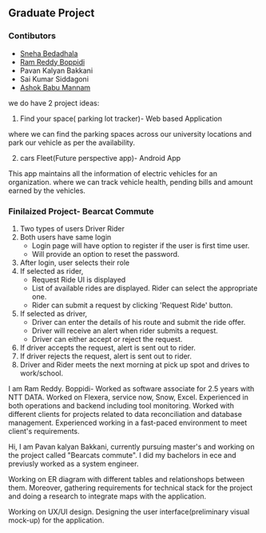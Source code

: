 ## Graduate Project 
### Contibutors
* [Sneha Bedadhala](https://github.com/snehabedadhala)
* [Ram Reddy Boppidi](https://github.com/RamReddy98)
* Pavan Kalyan Bakkani
* Sai Kumar Siddagoni
* [Ashok Babu Mannam](https://github.com/AshokBabuMannam)


we do have 2 project ideas:

1. Find your space( parking lot tracker)- Web based Application

where we can find the parking spaces across our university locations and park our vehicle as per the availability.

2. cars Fleet(Future perspective app)- Android App

This app maintains all the information of electric vehicles for an organization. where we can track vehicle health, pending bills and amount earned by the vehicles.


### Finilaized Project- Bearcat Commute

1. Two types of users
	Driver
	Rider
2. Both users have same login
	* Login page will have option to register if the user is first time user.
	* Will provide an option to reset the password.
3. After login, user selects their role
4. If selected as rider, 
	* Request Ride UI is displayed
	* List of available rides are displayed. Rider can select the appropriate one.
	* Rider can submit a request by clicking 'Request Ride' button.
5. If selected as driver,
	* Driver can enter the details of his route and submit the ride offer.
	* Driver will receive an alert when rider submits a request.
	* Driver can either accept or reject the request. 
6. If driver accepts the request, alert is sent out to rider.
7. If driver rejects the request, alert is sent out to rider.
8. Driver and Rider meets the next morning at pick up spot and drives to work/school.


I am Ram Reddy. Boppidi- Worked as software associate for 2.5 years with NTT DATA. Worked on Flexera, service now, Snow, Excel. Experienced in both operations and backend including tool monitoring. Worked with different clients for projects related to data reconciliation and database management. Experienced working in a fast-paced environment to meet client's requirements.


Hi, I am Pavan kalyan Bakkani, currently pursuing master's and  working on the project called "Bearcats commute". I did my bachelors in ece and previusly worked as a system engineer.


Working on ER diagram with different tables and relationshops between them. Moreover, gathering requirements for technical stack for the project and doing a research to integrate maps with the application.

Working on UX/UI design. Designing the user interface(preliminary visual mock-up) for the application. 

